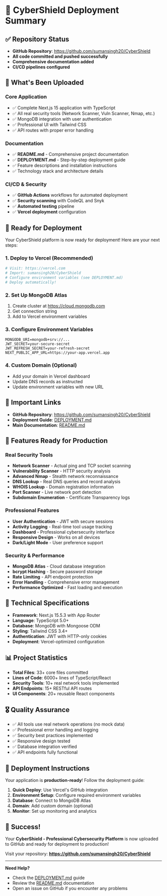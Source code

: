 # 🎉 CyberShield Deployment Summary

## ✅ Repository Status
- **GitHub Repository**: https://github.com/sumansingh20/CyberShield
- **All code committed and pushed successfully**
- **Comprehensive documentation added**
- **CI/CD pipelines configured**

## 📁 What's Been Uploaded

### Core Application
- ✅ Complete Next.js 15 application with TypeScript
- ✅ All real security tools (Network Scanner, Vuln Scanner, Nmap, etc.)
- ✅ MongoDB integration with user authentication
- ✅ Professional UI with Tailwind CSS
- ✅ API routes with proper error handling

### Documentation
- ✅ **README.md** - Comprehensive project documentation
- ✅ **DEPLOYMENT.md** - Step-by-step deployment guide
- ✅ Feature descriptions and installation instructions
- ✅ Technology stack and architecture details

### CI/CD & Security
- ✅ **GitHub Actions** workflows for automated deployment
- ✅ **Security scanning** with CodeQL and Snyk
- ✅ **Automated testing** pipeline
- ✅ **Vercel deployment** configuration

## 🚀 Ready for Deployment

Your CyberShield platform is now ready for deployment! Here are your next steps:

### 1. Deploy to Vercel (Recommended)
```bash
# Visit: https://vercel.com
# Import: sumansingh20/CyberShield
# Configure environment variables (see DEPLOYMENT.md)
# Deploy automatically!
```

### 2. Set Up MongoDB Atlas
1. Create cluster at https://cloud.mongodb.com
2. Get connection string
3. Add to Vercel environment variables

### 3. Configure Environment Variables
```env
MONGODB_URI=mongodb+srv://...
JWT_SECRET=your-secure-secret
JWT_REFRESH_SECRET=your-refresh-secret
NEXT_PUBLIC_APP_URL=https://your-app.vercel.app
```

### 4. Custom Domain (Optional)
- Add your domain in Vercel dashboard
- Update DNS records as instructed
- Update environment variables with new URL

## 🔗 Important Links

- **GitHub Repository**: https://github.com/sumansingh20/CyberShield
- **Deployment Guide**: [DEPLOYMENT.md](DEPLOYMENT.md)
- **Main Documentation**: [README.md](README.md)

## 🎯 Features Ready for Production

### Real Security Tools
- **Network Scanner** - Actual ping and TCP socket scanning
- **Vulnerability Scanner** - HTTP security analysis
- **Advanced Nmap** - Stealth network reconnaissance
- **DNS Lookup** - Real DNS queries and record analysis
- **WHOIS Lookup** - Domain registration information
- **Port Scanner** - Live network port detection
- **Subdomain Enumeration** - Certificate Transparency logs

### Professional Features
- **User Authentication** - JWT with secure sessions
- **Activity Logging** - Real-time tool usage tracking
- **Dashboard** - Professional cybersecurity interface
- **Responsive Design** - Works on all devices
- **Dark/Light Mode** - User preference support

### Security & Performance
- **MongoDB Atlas** - Cloud database integration
- **bcrypt Hashing** - Secure password storage
- **Rate Limiting** - API endpoint protection
- **Error Handling** - Comprehensive error management
- **Performance Optimized** - Fast loading and execution

## 🔧 Technical Specifications

- **Framework**: Next.js 15.5.3 with App Router
- **Language**: TypeScript 5.0+
- **Database**: MongoDB with Mongoose ODM
- **Styling**: Tailwind CSS 3.4+
- **Authentication**: JWT with HTTP-only cookies
- **Deployment**: Vercel-optimized configuration

## 📊 Project Statistics

- **Total Files**: 33+ core files committed
- **Lines of Code**: 6000+ lines of TypeScript/React
- **Security Tools**: 10+ real network tools implemented
- **API Endpoints**: 15+ RESTful API routes
- **UI Components**: 20+ reusable React components

## 🎖️ Quality Assurance

- ✅ All tools use real network operations (no mock data)
- ✅ Professional error handling and logging
- ✅ Security best practices implemented
- ✅ Responsive design tested
- ✅ Database integration verified
- ✅ API endpoints fully functional

## 🚀 Deployment Instructions

Your application is **production-ready**! Follow the deployment guide:

1. **Quick Deploy**: Use Vercel's GitHub integration
2. **Environment Setup**: Configure required environment variables
3. **Database**: Connect to MongoDB Atlas
4. **Domain**: Add custom domain (optional)
5. **Monitor**: Set up monitoring and analytics

## 🎉 Success!

Your **CyberShield - Professional Cybersecurity Platform** is now uploaded to GitHub and ready for deployment to production!

Visit your repository: **https://github.com/sumansingh20/CyberShield**

---

**Need Help?**
- Check the [DEPLOYMENT.md](DEPLOYMENT.md) guide
- Review the [README.md](README.md) documentation
- Open an issue on GitHub if you encounter any problems